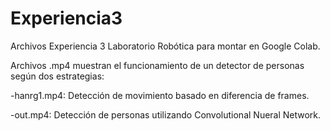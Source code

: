 # Experiencia3
Archivos Experiencia 3 Laboratorio Robótica para montar en Google Colab.

Archivos .mp4 muestran el funcionamiento de un detector de personas según dos estrategias:

-hanrg1.mp4: Detección de movimiento basado en diferencia de frames.

-out.mp4: Detección de personas utilizando Convolutional Nueral Network.
